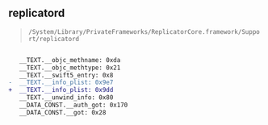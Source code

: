 ## replicatord

> `/System/Library/PrivateFrameworks/ReplicatorCore.framework/Support/replicatord`

```diff

   __TEXT.__objc_methname: 0xda
   __TEXT.__objc_methtype: 0x21
   __TEXT.__swift5_entry: 0x8
-  __TEXT.__info_plist: 0x9e7
+  __TEXT.__info_plist: 0x9dd
   __TEXT.__unwind_info: 0x80
   __DATA_CONST.__auth_got: 0x170
   __DATA_CONST.__got: 0x28

```
